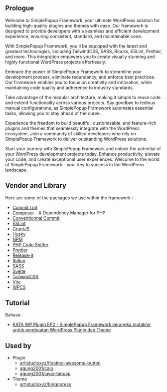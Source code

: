 ## Prologue

Welcome to SimplePopup Framework, your ultimate WordPress solution for building high-quality plugins and themes with ease. Our framework is designed to provide developers with a seamless and efficient development experience, ensuring consistent, standard, and maintainable code.

With SimplePopup Framework, you'll be equipped with the latest and greatest technologies, including TailwindCSS, SASS, Blocks, ESLint, Prettier, and more. This integration empowers you to create visually stunning and highly functional WordPress projects effortlessly.

Embrace the power of SimplePopup Framework to streamline your development process, eliminate redundancy, and enforce best practices. Our framework enables you to focus on creativity and innovation, while maintaining code quality and adherence to industry standards.

Take advantage of the modular architecture, making it simple to reuse code and extend functionality across various projects. Say goodbye to tedious manual configurations, as SimplePopup Framework automates essential tasks, allowing you to stay ahead of the curve.

Experience the freedom to build beautiful, customizable, and feature-rich plugins and themes that seamlessly integrate with the WordPress ecosystem. Join a community of skilled developers who rely on SimplePopup Framework to deliver outstanding WordPress solutions.

Start your journey with SimplePopup Framework and unlock the potential of your WordPress development projects today. Enhance productivity, elevate your code, and create exceptional user experiences. Welcome to the world of SimplePopup Framework – your key to success in the WordPress landscape.

## Vendor and Library

Here are some of the packages we use within the framework :

- [Commit Lint](https://commitlint.js.org/)
- [Composer](https://getcomposer.org/) - A Dependency Manager for PHP
- [Conventionnal Commit](https://www.conventionalcommits.org/en/v1.0.0/)
- [ESLint](https://eslint.org/)
- [GruntJS](https://gruntjs.com/)
- [Husky](https://typicode.github.io/husky/#/)
- [NPM](https://www.npmjs.com/)
- [PHP Code Sniffer](https://github.com/squizlabs/PHP_CodeSniffer)
- [Prettier](https://prettier.io/)
- [Release-it](https://www.npmjs.com/package/release-it)
- [Rollup](https://rollupjs.org/guide/en/)
- [SASS](https://sass-lang.com/)
- [Svelte](https://svelte.dev/)
- [TailwindCSS](https://tailwindcss.com/)
- [Vite](https://vitejs.dev/)
- [WPCS](https://github.com/WordPress/WordPress-Coding-Standards)

## Tutorial

Bahasa :
- [KATA WP Plugin EP2 - SimplePopup Framework kerangka mutakhir untuk pembuatan WordPress Plugin dan Theme](https://www.youtube.com/watch?v=kYyBj3_uICE)

## Used by

- Plugin
    - [artistudioxyz/floating-awesome-button](https://github.com/artistudioxyz/floating-awesome-button)
    - [agung2001/calo](https://github.com/agung2001/wp-calo)
    - [agung2001/layar-tancap](https://github.com/agung2001/wp-layar-tancap)
- Theme
    - [artistudioxyz/bingopress](https://github.com/artistudioxyz/bingopress)

